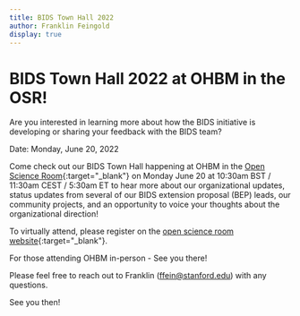 ```yaml
---
title: BIDS Town Hall 2022
author: Franklin Feingold
display: true
---
```


# BIDS Town Hall 2022 at OHBM in the OSR!

Are you interested in learning more about how the BIDS initiative is developing or sharing your feedback with the BIDS team?

Date: Monday, June 20, 2022

<!--more-->

Come check out our BIDS Town Hall happening at OHBM in the [Open Science Room](https://ohbm.github.io/osr2022/){:target="_blank"} on Monday June 20 at 10:30am BST / 11:30am CEST / 5:30am ET to hear more about our organizational updates, status updates from several of our BIDS extension proposal (BEP) leads, our community projects, and an opportunity to voice your thoughts about the organizational direction!

To virtually attend, please register on the [open science room website](https://ohbm.github.io/osr2022/register/){:target="_blank"}.

For those attending OHBM in-person - See you there!

Please feel free to reach out to Franklin (ffein@stanford.edu) with any questions.

See you then!
